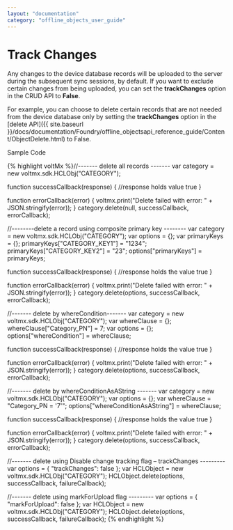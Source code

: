 ```yaml
---
layout: "documentation"
category: "offline_objects_user_guide"
---
```


Track Changes
=============

Any changes to the device database records will be uploaded to the server during the subsequent sync sessions, by default. If you want to exclude certain changes from being uploaded, you can set the **trackChanges** option in the CRUD API to **False**.

For example, you can choose to delete certain records that are not needed from the device database only by setting the **trackChanges** option in the [delete API]({{ site.baseurl }}/docs/documentation/Foundry/offline_objectsapi_reference_guide/Content/ObjectDelete.html) to False.

Sample Code

{% highlight voltMx %}//------- delete all records -------
var category = new voltmx.sdk.HCLObj("CATEGORY");

function successCallback(response) {
    //response holds value true
}

function errorCallback(error) {
    voltmx.print("Delete failed with error: " + JSON.stringify(error));
}
category.delete(null, successCallback, errorCallback);

//--------delete a record using composite primary key --------
var category = new voltmx.sdk.HCLObj("CATEGORY");
var options = {};
var primaryKeys = {};
primaryKeys["CATEGORY_KEY1"] = "1234";
primaryKeys["CATEGORY_KEY2"] = "23";
options["primaryKeys"] = primaryKeys;

function successCallback(response) {
    //response holds the value true
}

function errorCallback(error) {
    voltmx.print("Delete failed with error: " + JSON.stringify(error));
}
category.delete(options, successCallback, errorCallback);

//------- delete by whereCondition-------
var category = new voltmx.sdk.HCLObj("CATEGORY");
var whereClause = {};
whereClause["Category_PN"] = 7;
var options = {};
options["whereCondition"] = whereClause;

function successCallback(response) {
    //response holds the value true
}

function errorCallback(error) {
    voltmx.print("Delete failed with error: " + JSON.stringify(error));
}
category.delete(options, successCallback, errorCallback);

//------- delete by whereConditionAsAString -------
var category = new voltmx.sdk.HCLObj("CATEGORY");
var options = {};
var whereClause = "Category_PN = '7'";
options["whereConditionAsAString"] = whereClause;

function successCallback(response) {
    //response holds the value true
}

function errorCallback(error) {
    voltmx.print("Delete failed with error: " + JSON.stringify(error));
}
category.delete(options, successCallback, errorCallback);

//------- delete using Disable change tracking flag – trackChanges ---------
var options = {
    "trackChanges": false
};
var HCLObject = new voltmx.sdk.HCLObj("CATEGORY");
HCLObject.delete(options, successCallback, failureCallback);

//------- delete using markForUpload flag --------- 
var options = {
    "markForUpload": false
};
var HCLObject = new voltmx.sdk.HCLObj("CATEGORY");
HCLObject.delete(options, successCallback, failureCallback);
{% endhighlight %}
